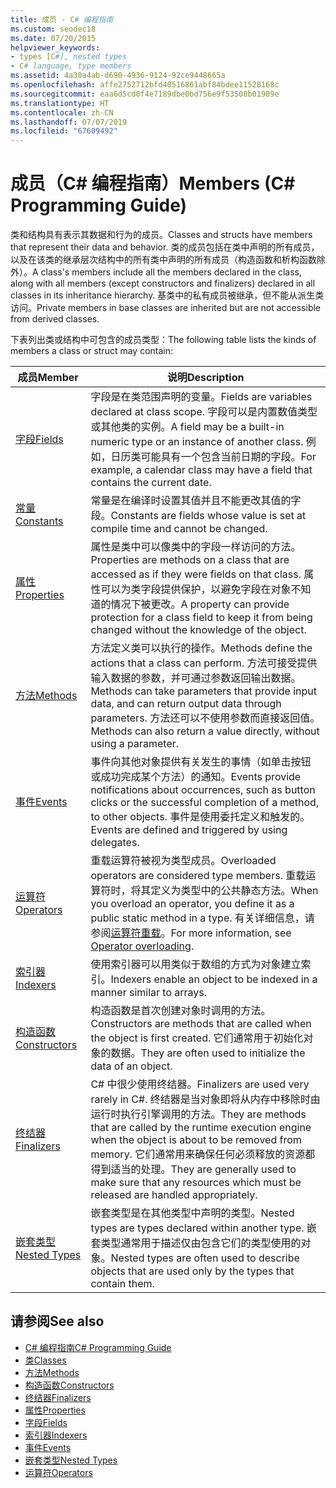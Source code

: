 ```yaml
---
title: 成员 - C# 编程指南
ms.custom: seodec18
ms.date: 07/20/2015
helpviewer_keywords:
- types [C#], nested types
- C# language, type members
ms.assetid: 4a30a4ab-d690-4936-9124-92ce9448665a
ms.openlocfilehash: affe2752712bfd40516861abf84bdee11528168c
ms.sourcegitcommit: eaa6d5cd0f4e7189dbe0bd756e9f53508b01989e
ms.translationtype: HT
ms.contentlocale: zh-CN
ms.lasthandoff: 07/07/2019
ms.locfileid: "67609492"
---
```

# <a name="members-c-programming-guide"></a><span data-ttu-id="f9e2d-102">成员（C# 编程指南）</span><span class="sxs-lookup"><span data-stu-id="f9e2d-102">Members (C# Programming Guide)</span></span>

<span data-ttu-id="f9e2d-103">类和结构具有表示其数据和行为的成员。</span><span class="sxs-lookup"><span data-stu-id="f9e2d-103">Classes and structs have members that represent their data and behavior.</span></span> <span data-ttu-id="f9e2d-104">类的成员包括在类中声明的所有成员，以及在该类的继承层次结构中的所有类中声明的所有成员（构造函数和析构函数除外）。</span><span class="sxs-lookup"><span data-stu-id="f9e2d-104">A class's members include all the members declared in the class, along with all members (except constructors and finalizers) declared in all classes in its inheritance hierarchy.</span></span> <span data-ttu-id="f9e2d-105">基类中的私有成员被继承，但不能从派生类访问。</span><span class="sxs-lookup"><span data-stu-id="f9e2d-105">Private members in base classes are inherited but are not accessible from derived classes.</span></span>  
  
 <span data-ttu-id="f9e2d-106">下表列出类或结构中可包含的成员类型：</span><span class="sxs-lookup"><span data-stu-id="f9e2d-106">The following table lists the kinds of members a class or struct may contain:</span></span>  
  
|<span data-ttu-id="f9e2d-107">成员</span><span class="sxs-lookup"><span data-stu-id="f9e2d-107">Member</span></span>|<span data-ttu-id="f9e2d-108">说明</span><span class="sxs-lookup"><span data-stu-id="f9e2d-108">Description</span></span>|  
|------------|-----------------|  
|[<span data-ttu-id="f9e2d-109">字段</span><span class="sxs-lookup"><span data-stu-id="f9e2d-109">Fields</span></span>](../../../csharp/programming-guide/classes-and-structs/fields.md)|<span data-ttu-id="f9e2d-110">字段是在类范围声明的变量。</span><span class="sxs-lookup"><span data-stu-id="f9e2d-110">Fields are variables declared at class scope.</span></span> <span data-ttu-id="f9e2d-111">字段可以是内置数值类型或其他类的实例。</span><span class="sxs-lookup"><span data-stu-id="f9e2d-111">A field may be a built-in numeric type or an instance of another class.</span></span> <span data-ttu-id="f9e2d-112">例如，日历类可能具有一个包含当前日期的字段。</span><span class="sxs-lookup"><span data-stu-id="f9e2d-112">For example, a calendar class may have a field that contains the current date.</span></span>|  
|[<span data-ttu-id="f9e2d-113">常量</span><span class="sxs-lookup"><span data-stu-id="f9e2d-113">Constants</span></span>](../../../csharp/programming-guide/classes-and-structs/constants.md)|<span data-ttu-id="f9e2d-114">常量是在编译时设置其值并且不能更改其值的字段。</span><span class="sxs-lookup"><span data-stu-id="f9e2d-114">Constants are fields whose value is set at compile time and cannot be changed.</span></span>|  
|[<span data-ttu-id="f9e2d-115">属性</span><span class="sxs-lookup"><span data-stu-id="f9e2d-115">Properties</span></span>](../../../csharp/programming-guide/classes-and-structs/properties.md)|<span data-ttu-id="f9e2d-116">属性是类中可以像类中的字段一样访问的方法。</span><span class="sxs-lookup"><span data-stu-id="f9e2d-116">Properties are methods on a class that are accessed as if they were fields on that class.</span></span> <span data-ttu-id="f9e2d-117">属性可以为类字段提供保护，以避免字段在对象不知道的情况下被更改。</span><span class="sxs-lookup"><span data-stu-id="f9e2d-117">A property can provide protection for a class field to keep it from being changed without the knowledge of the object.</span></span>|  
|[<span data-ttu-id="f9e2d-118">方法</span><span class="sxs-lookup"><span data-stu-id="f9e2d-118">Methods</span></span>](../../../csharp/programming-guide/classes-and-structs/methods.md)|<span data-ttu-id="f9e2d-119">方法定义类可以执行的操作。</span><span class="sxs-lookup"><span data-stu-id="f9e2d-119">Methods define the actions that a class can perform.</span></span> <span data-ttu-id="f9e2d-120">方法可接受提供输入数据的参数，并可通过参数返回输出数据。</span><span class="sxs-lookup"><span data-stu-id="f9e2d-120">Methods can take parameters that provide input data, and can return output data through parameters.</span></span> <span data-ttu-id="f9e2d-121">方法还可以不使用参数而直接返回值。</span><span class="sxs-lookup"><span data-stu-id="f9e2d-121">Methods can also return a value directly, without using a parameter.</span></span>|  
|[<span data-ttu-id="f9e2d-122">事件</span><span class="sxs-lookup"><span data-stu-id="f9e2d-122">Events</span></span>](../../../csharp/programming-guide/events/index.md)|<span data-ttu-id="f9e2d-123">事件向其他对象提供有关发生的事情（如单击按钮或成功完成某个方法）的通知。</span><span class="sxs-lookup"><span data-stu-id="f9e2d-123">Events provide notifications about occurrences, such as button clicks or the successful completion of a method, to other objects.</span></span> <span data-ttu-id="f9e2d-124">事件是使用委托定义和触发的。</span><span class="sxs-lookup"><span data-stu-id="f9e2d-124">Events are defined and triggered by using delegates.</span></span>|  
|[<span data-ttu-id="f9e2d-125">运算符</span><span class="sxs-lookup"><span data-stu-id="f9e2d-125">Operators</span></span>](../../../csharp/programming-guide/statements-expressions-operators/operators.md)|<span data-ttu-id="f9e2d-126">重载运算符被视为类型成员。</span><span class="sxs-lookup"><span data-stu-id="f9e2d-126">Overloaded operators are considered type members.</span></span> <span data-ttu-id="f9e2d-127">重载运算符时，将其定义为类型中的公共静态方法。</span><span class="sxs-lookup"><span data-stu-id="f9e2d-127">When you overload an operator, you define it as a public static method in a type.</span></span> <span data-ttu-id="f9e2d-128">有关详细信息，请参阅[运算符重载](../../../csharp/language-reference/operators/operator-overloading.md)。</span><span class="sxs-lookup"><span data-stu-id="f9e2d-128">For more information, see [Operator overloading](../../../csharp/language-reference/operators/operator-overloading.md).</span></span>|  
|[<span data-ttu-id="f9e2d-129">索引器</span><span class="sxs-lookup"><span data-stu-id="f9e2d-129">Indexers</span></span>](../../../csharp/programming-guide/indexers/index.md)|<span data-ttu-id="f9e2d-130">使用索引器可以用类似于数组的方式为对象建立索引。</span><span class="sxs-lookup"><span data-stu-id="f9e2d-130">Indexers enable an object to be indexed in a manner similar to arrays.</span></span>|  
|[<span data-ttu-id="f9e2d-131">构造函数</span><span class="sxs-lookup"><span data-stu-id="f9e2d-131">Constructors</span></span>](../../../csharp/programming-guide/classes-and-structs/constructors.md)|<span data-ttu-id="f9e2d-132">构造函数是首次创建对象时调用的方法。</span><span class="sxs-lookup"><span data-stu-id="f9e2d-132">Constructors are methods that are called when the object is first created.</span></span> <span data-ttu-id="f9e2d-133">它们通常用于初始化对象的数据。</span><span class="sxs-lookup"><span data-stu-id="f9e2d-133">They are often used to initialize the data of an object.</span></span>|  
|[<span data-ttu-id="f9e2d-134">终结器</span><span class="sxs-lookup"><span data-stu-id="f9e2d-134">Finalizers</span></span>](../../../csharp/programming-guide/classes-and-structs/destructors.md)|<span data-ttu-id="f9e2d-135">C# 中很少使用终结器。</span><span class="sxs-lookup"><span data-stu-id="f9e2d-135">Finalizers are used very rarely in C#.</span></span> <span data-ttu-id="f9e2d-136">终结器是当对象即将从内存中移除时由运行时执行引擎调用的方法。</span><span class="sxs-lookup"><span data-stu-id="f9e2d-136">They are methods that are called by the runtime execution engine when the object is about to be removed from memory.</span></span> <span data-ttu-id="f9e2d-137">它们通常用来确保任何必须释放的资源都得到适当的处理。</span><span class="sxs-lookup"><span data-stu-id="f9e2d-137">They are generally used to make sure that any resources which must be released are handled appropriately.</span></span>|  
|[<span data-ttu-id="f9e2d-138">嵌套类型</span><span class="sxs-lookup"><span data-stu-id="f9e2d-138">Nested Types</span></span>](../../../csharp/programming-guide/classes-and-structs/nested-types.md)|<span data-ttu-id="f9e2d-139">嵌套类型是在其他类型中声明的类型。</span><span class="sxs-lookup"><span data-stu-id="f9e2d-139">Nested types are types declared within another type.</span></span> <span data-ttu-id="f9e2d-140">嵌套类型通常用于描述仅由包含它们的类型使用的对象。</span><span class="sxs-lookup"><span data-stu-id="f9e2d-140">Nested types are often used to describe objects that are used only by the types that contain them.</span></span>|  
  
## <a name="see-also"></a><span data-ttu-id="f9e2d-141">请参阅</span><span class="sxs-lookup"><span data-stu-id="f9e2d-141">See also</span></span>

- [<span data-ttu-id="f9e2d-142">C# 编程指南</span><span class="sxs-lookup"><span data-stu-id="f9e2d-142">C# Programming Guide</span></span>](../../../csharp/programming-guide/index.md)
- [<span data-ttu-id="f9e2d-143">类</span><span class="sxs-lookup"><span data-stu-id="f9e2d-143">Classes</span></span>](../../../csharp/programming-guide/classes-and-structs/classes.md)
- [<span data-ttu-id="f9e2d-144">方法</span><span class="sxs-lookup"><span data-stu-id="f9e2d-144">Methods</span></span>](../../../csharp/programming-guide/classes-and-structs/methods.md)
- [<span data-ttu-id="f9e2d-145">构造函数</span><span class="sxs-lookup"><span data-stu-id="f9e2d-145">Constructors</span></span>](../../../csharp/programming-guide/classes-and-structs/constructors.md)
- [<span data-ttu-id="f9e2d-146">终结器</span><span class="sxs-lookup"><span data-stu-id="f9e2d-146">Finalizers</span></span>](../../../csharp/programming-guide/classes-and-structs/destructors.md)
- [<span data-ttu-id="f9e2d-147">属性</span><span class="sxs-lookup"><span data-stu-id="f9e2d-147">Properties</span></span>](../../../csharp/programming-guide/classes-and-structs/properties.md)
- [<span data-ttu-id="f9e2d-148">字段</span><span class="sxs-lookup"><span data-stu-id="f9e2d-148">Fields</span></span>](../../../csharp/programming-guide/classes-and-structs/fields.md)
- [<span data-ttu-id="f9e2d-149">索引器</span><span class="sxs-lookup"><span data-stu-id="f9e2d-149">Indexers</span></span>](../../../csharp/programming-guide/indexers/index.md)
- [<span data-ttu-id="f9e2d-150">事件</span><span class="sxs-lookup"><span data-stu-id="f9e2d-150">Events</span></span>](../../../csharp/programming-guide/events/index.md)
- [<span data-ttu-id="f9e2d-151">嵌套类型</span><span class="sxs-lookup"><span data-stu-id="f9e2d-151">Nested Types</span></span>](../../../csharp/programming-guide/classes-and-structs/nested-types.md)
- [<span data-ttu-id="f9e2d-152">运算符</span><span class="sxs-lookup"><span data-stu-id="f9e2d-152">Operators</span></span>](../../../csharp/programming-guide/statements-expressions-operators/operators.md)
